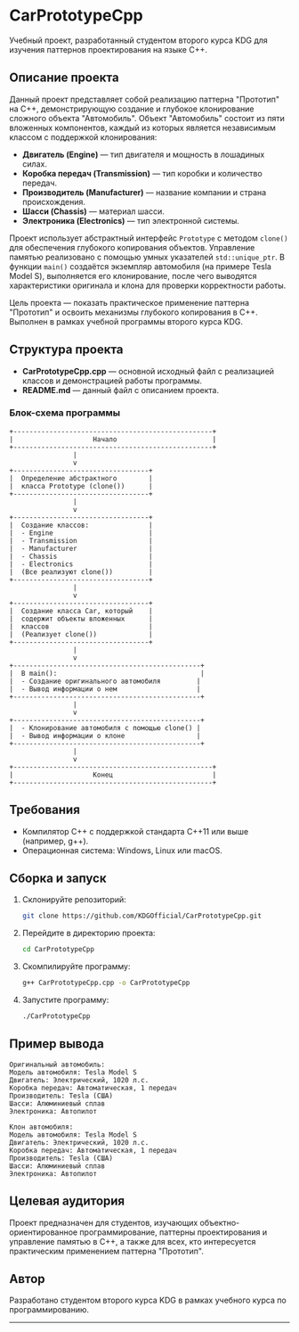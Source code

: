 
# CarPrototypeCpp

Учебный проект, разработанный студентом второго курса KDG для изучения паттернов проектирования на языке C++.

## Описание проекта

Данный проект представляет собой реализацию паттерна "Прототип" на C++, демонстрирующую создание и глубокое клонирование сложного объекта "Автомобиль". Объект "Автомобиль" состоит из пяти вложенных компонентов, каждый из которых является независимым классом с поддержкой клонирования:

- **Двигатель (Engine)** — тип двигателя и мощность в лошадиных силах.
- **Коробка передач (Transmission)** — тип коробки и количество передач.
- **Производитель (Manufacturer)** — название компании и страна происхождения.
- **Шасси (Chassis)** — материал шасси.
- **Электроника (Electronics)** — тип электронной системы.

Проект использует абстрактный интерфейс `Prototype` с методом `clone()` для обеспечения глубокого копирования объектов. Управление памятью реализовано с помощью умных указателей `std::unique_ptr`. В функции `main()` создаётся экземпляр автомобиля (на примере Tesla Model S), выполняется его клонирование, после чего выводятся характеристики оригинала и клона для проверки корректности работы.

Цель проекта — показать практическое применение паттерна "Прототип" и освоить механизмы глубокого копирования в C++. Выполнен в рамках учебной программы второго курса KDG.

## Структура проекта

- **CarPrototypeCpp.cpp** — основной исходный файл с реализацией классов и демонстрацией работы программы.
- **README.md** — данный файл с описанием проекта.

### Блок-схема программы

```
+--------------------------------------------------+
|                    Начало                        |
+--------------------------------------------------+
                |
                v
+----------------------------------+
|  Определение абстрактного        |
|  класса Prototype (clone())      |
+----------------------------------+
                |
                v
+----------------------------------+
|  Создание классов:               |
|  - Engine                        |
|  - Transmission                  |
|  - Manufacturer                  |
|  - Chassis                       |
|  - Electronics                   |
|  (Все реализуют clone())         |
+----------------------------------+
                |
                v
+----------------------------------+
|  Создание класса Car, который    |
|  содержит объекты вложенных      |
|  классов                         |
|  (Реализует clone())             |
+----------------------------------+
                |
                v
+-----------------------------------------------+
|  В main():                                    |
|  - Создание оригинального автомобиля         |
|  - Вывод информации о нем                    |
+-----------------------------------------------+
                |
                v
+-----------------------------------------------+
|  - Клонирование автомобиля с помощью clone() |
|  - Вывод информации о клоне                  |
+-----------------------------------------------+
                |
                v
+--------------------------------------------------+
|                    Конец                         |
+--------------------------------------------------+
```

## Требования

- Компилятор C++ с поддержкой стандарта C++11 или выше (например, g++).
- Операционная система: Windows, Linux или macOS.

## Сборка и запуск

1. Склонируйте репозиторий:
   ```bash
   git clone https://github.com/KDGOfficial/CarPrototypeCpp.git
   ```
2. Перейдите в директорию проекта:
   ```bash
   cd CarPrototypeCpp
   ```
3. Скомпилируйте программу:
   ```bash
   g++ CarPrototypeCpp.cpp -o CarPrototypeCpp
   ```
4. Запустите программу:
   ```bash
   ./CarPrototypeCpp
   ```

## Пример вывода

```
Оригинальный автомобиль:
Модель автомобиля: Tesla Model S
Двигатель: Электрический, 1020 л.с.
Коробка передач: Автоматическая, 1 передач
Производитель: Tesla (США)
Шасси: Алюминиевый сплав
Электроника: Автопилот

Клон автомобиля:
Модель автомобиля: Tesla Model S
Двигатель: Электрический, 1020 л.с.
Коробка передач: Автоматическая, 1 передач
Производитель: Tesla (США)
Шасси: Алюминиевый сплав
Электроника: Автопилот
```

## Целевая аудитория

Проект предназначен для студентов, изучающих объектно-ориентированное программирование, паттерны проектирования и управление памятью в C++, а также для всех, кто интересуется практическим применением паттерна "Прототип".

## Автор

Разработано студентом второго курса KDG в рамках учебного курса по программированию.

---
